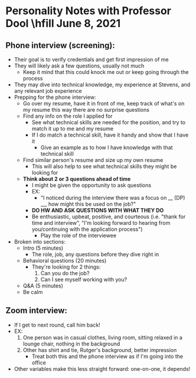 # Personality Notes with Professor Dool \hfill June 8, 2021

## Phone interview (screening):
- Their goal is to verify credentials and get first impression of me
- They will likely ask a few questions, usually not much
	- Keep it mind that this could knock me out or keep going through the process
- They may dive into technical knowledge, my experience at Stevens, and any relevant job experience
- Prepping for the phone interview:
	- Go over my resume, have it in front of me, keep track of what's on my resume this way there are no surprise questions
	- Find any info on the role I applied for
		- See what technical skills are needed for the position, and try to match it up to me and my resume
		- If I do match a technical skill, have it handy and show that I have it
			- Give an example as to how I have knowledge with that technical skill
	- Find similar person's resume and size up my own resume
		- This will also help to see what technical skills they might be looking for
	- **Think about 2 or 3 questions ahead of time**
		- I might be given the opportunity to ask questions
		- EX: 
			- "I noticed during the interview there was a focus on __ (DP) __, how might this be used on the job?"
		- **DO HW AND ASK QUESTIONS WITH WHAT THEY DO**
		- Be enthusiastic, upbeat, positive, and courteous (i.e. "thank for time and interview", "I'm looking forward to hearing from you/continuing with the application process")
			- Play the role of the interviewee
- Broken into sections:
	- Intro (5 minutes)
		- The role, job, any questions before they dive right in
	- Behavioral questions (20 minutes)
		- They're looking for 2 things:
			1. Can you do the job?
			2. Can I see myself working with you?
	- Q\&A (5 minutes)
	- Be calm

## Zoom interview:
- If I get to next round, call him back!
- EX:
	1. One person was in casual clothes, living room, sitting relaxed in a lounge chair, nothing in the background
	2. Other has shirt and tie, Rutger's background, better impression
		- Treat both this and the phone interview as if I'm going into the office
- Other variables make this less straight forward: one-on-one, it depends!